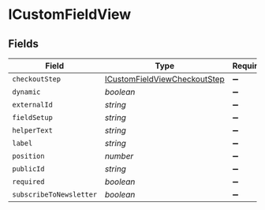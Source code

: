 # ICustomFieldView


## Fields

| Field                                                                               | Type                                                                                | Required                                                                            | Description                                                                         |
| ----------------------------------------------------------------------------------- | ----------------------------------------------------------------------------------- | ----------------------------------------------------------------------------------- | ----------------------------------------------------------------------------------- |
| `checkoutStep`                                                                      | [ICustomFieldViewCheckoutStep](../../models/shared/icustomfieldviewcheckoutstep.md) | :heavy_minus_sign:                                                                  | N/A                                                                                 |
| `dynamic`                                                                           | *boolean*                                                                           | :heavy_minus_sign:                                                                  | N/A                                                                                 |
| `externalId`                                                                        | *string*                                                                            | :heavy_minus_sign:                                                                  | N/A                                                                                 |
| `fieldSetup`                                                                        | *string*                                                                            | :heavy_minus_sign:                                                                  | N/A                                                                                 |
| `helperText`                                                                        | *string*                                                                            | :heavy_minus_sign:                                                                  | N/A                                                                                 |
| `label`                                                                             | *string*                                                                            | :heavy_minus_sign:                                                                  | N/A                                                                                 |
| `position`                                                                          | *number*                                                                            | :heavy_minus_sign:                                                                  | N/A                                                                                 |
| `publicId`                                                                          | *string*                                                                            | :heavy_minus_sign:                                                                  | N/A                                                                                 |
| `required`                                                                          | *boolean*                                                                           | :heavy_minus_sign:                                                                  | N/A                                                                                 |
| `subscribeToNewsletter`                                                             | *boolean*                                                                           | :heavy_minus_sign:                                                                  | N/A                                                                                 |
